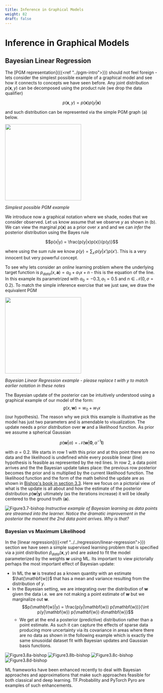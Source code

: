 ```yaml
---
title: Inference in Graphical Models 
weight: 82
draft: false
---
```


# Inference in Graphical Models 

## Bayesian Linear Regression

The [PGM representation]({{<ref "../pgm-intro">}}) should not feel foreign - lets consider the simplest possible example of a graphical model and see how it connects to concepts we have seen before. Any joint distribution $p(\bm x, y)$ can be decomposed using the product rule (we drop the data qualifier) 

$$p(\bm x, y) = p(\bm x) p(y|\bm x)$$

and such distribution can be represented via the simple PGM graph (a) below. 

<img src="images/Figure8.37.png" width="250" align="center">

*Simplest possible PGM example*

We introduce now a graphical notation where we shade, nodes that we consider observed. Let us know assume that we observe $y$ as shown in (b). We can view the marginal $p(\bm x)$  as a prior over $x$ and and we can _infer_ the posterior distribution using the Bayes rule

$$p(x|y) = \frac{p(y|x)p(x)}{p(y)}$$

where using the sum rule we know $p(y) = \sum_{x'} p(y|x') p(x')$. This is a very innocent but very powerful concept. 

To see why lets consider an _online_ learning problem where the underlying target function is $p_{data}(x, \mathbf a) = a_0 + a_1 x + n$ - this is the equation of the line. In this example its parametrized with $a_0=-0.3, a_1=0.5$ and $n \in \mathcal N(0, \sigma=0.2)$. To match the simple inference exercise that we just saw, we draw the equivalent PGM

<img src="images/Figure8.3.png" width="250" align="center">

*Bayesian Linear Regression example - please replace $t$ with $y$ to match earlier notation in these notes*
 
The Bayesian update of the posterior can be intuitively understood using a graphical example of our model of the form:
$$g(x,\mathbf{w})= w_0 + w_1 x$$ (our hypothesis). The reason why we pick this example is illustrative as the model has just two parameters and is amendable to visualization. The update needs a prior _distribution_ over $\mathbf w$ and a likelihood function. As prior we assume a spherical Gaussian 

$$p(\mathbf w | \alpha) = \mathcal N(\mathbf w | \mathbf 0, \alpha^{-1} \mathbf I)$$

with $\alpha = 0.2$. We starts in row 1 with this prior and at this point there are no data and the likelihood is undefined while every possible linear (line) hypothesis is feasible as represented by the red lines. In row 2, a data point arrives and the the Bayesian update takes place: the previous row posterior becomes the prior and is multiplied by the current likelihood function. The likelihood function and the form of the math behind the update are as shown in [Bishop's book in section 3.3](https://www.microsoft.com/en-us/research/uploads/prod/2006/01/Bishop-Pattern-Recognition-and-Machine-Learning-2006.pdf). Here we focus on a pictorial view of what is the update is all about and how the estimate of the posterior distribution $p(\mathbf w | \mathbf y)$ ultimately (as the iterations increase) it will be ideally centered to the ground truth ($\bm a$).

![Figure3.7-bishop](images/Figure3.7.png)
*Instructive example of Bayesian learning as data points are streamed into the learner. Notice the dramatic improvement in the posterior the moment the 2nd data point arrives. Why is that?*


### Bayesian vs Maximum Likelihood

In the [linear regression]({{<ref "../../regression/linear-regression">}}) section we have seen a simple supervised learning problem that is specified via a joint distribution $\hat{p}_{data}(\bm x, y)$ and are asked to fit the model parameterized by the weights $\mathbf w$ using ML. Its important to view pictorially perhaps the most important effect of Bayesian update: 

* In ML the $\mathbf{w}$ is treated as a known quantity with an estimate $\hat{\mathbf{w}}$ that has a mean and variance resulting from the distribution of $y$.  
*  In the Bayesian setting, we are integrating over the distribution of $\mathbf{w}$ given the data i.e. we are not making a point estimate of $\mathbf{w}$ but we marginalize out $\mathbf{w}$. 
$$p(\mathbf{w}|y) = \frac{p(y|\mathbf{w}) p(\mathbf{w})}{\int p(y|\mathbf{w}) p(\mathbf{w}) d\mathbf{w}}$$ 
   *  We get at the end a posterior (predictive) distribution rather than a point estimate. As such it can capture the effects of sparse data producing more uncertainty via its covariance in areas where there are no data as shown in the following example which is exactly the same sinusoidal dataset fit with Bayesian updates and Gaussian basis functions.

![Figure3.8a-bishop](images/Figure3.8a.png)
![Figure3.8b-bishop](images/Figure3.8b.png)
![Figure3.8c-bishop](images/Figure3.8c.png)
![Figure3.8d-bishop](images/Figure3.8d.png)

ML frameworks have been enhanced recently to deal with Bayesian approaches and approximations that make such approaches feasible for both classical and deep learning. TF.Probability and PyTorch Pyro are examples of such enhancements. 

<!-- ## Bayesian update for discrete problems

<iframe src="https://nbviewer.jupyter.org/github/pantelis/cs634-notebooks/blob/master/Bayesian_update_coin_flip.ipynb" width="900" height="1200"></iframe>

This example is instructive beyond the habit of having coin flip examples in every textbook in probability theory and statistics. It is useful to understand the conjugate prior distribution being discussed in Bishop's section 2.1.1 and Figure 3 that the code above replicates.  Armed with this understanding, we can now treat the Bayesian update for linear regression as described in the [linear regression section](/docs/lectures/regression/linear-regression). -->
